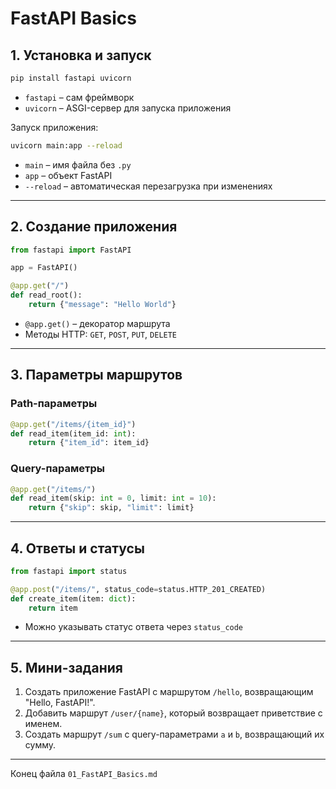 # FastAPI Basics

## 1. Установка и запуск

```bash
pip install fastapi uvicorn
```

* `fastapi` – сам фреймворк
* `uvicorn` – ASGI-сервер для запуска приложения

Запуск приложения:

```bash
uvicorn main:app --reload
```

* `main` – имя файла без `.py`
* `app` – объект FastAPI
* `--reload` – автоматическая перезагрузка при изменениях

---

## 2. Создание приложения

```python
from fastapi import FastAPI

app = FastAPI()

@app.get("/")
def read_root():
    return {"message": "Hello World"}
```

* `@app.get()` – декоратор маршрута
* Методы HTTP: `GET`, `POST`, `PUT`, `DELETE`

---

## 3. Параметры маршрутов

### Path-параметры

```python
@app.get("/items/{item_id}")
def read_item(item_id: int):
    return {"item_id": item_id}
```

### Query-параметры

```python
@app.get("/items/")
def read_item(skip: int = 0, limit: int = 10):
    return {"skip": skip, "limit": limit}
```

---

## 4. Ответы и статусы

```python
from fastapi import status

@app.post("/items/", status_code=status.HTTP_201_CREATED)
def create_item(item: dict):
    return item
```

* Можно указывать статус ответа через `status_code`

---

## 5. Мини-задания

1. Создать приложение FastAPI с маршрутом `/hello`, возвращающим "Hello, FastAPI!".
2. Добавить маршрут `/user/{name}`, который возвращает приветствие с именем.
3. Создать маршрут `/sum` с query-параметрами `a` и `b`, возвращающий их сумму.

---

Конец файла `01_FastAPI_Basics.md`
